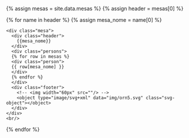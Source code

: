 <link href="https://fonts.googleapis.com/css2?family=League+Script&display=swap" rel="stylesheet">

{% assign mesas = site.data.mesas %}
{% assign header = mesas[0] %}


<div class="mesas">
  {% for name in header %}
  {% assign mesa_nome = name[0] %}
  
    <div class="mesa">
      <div class="header">
        {{mesa_nome}}
      </div>
      <div class="persons">
      {% for row in mesas %}
      <div class="person">
      {{ row[mesa_nome] }}
      </div>
      {% endfor %}
      </div>
      <div class="footer">
        <!-- <img width="60px" src=""/> -->
        <object type="image/svg+xml" data="img/orn5.svg" class="svg-object"></object>
      </div>
    </div>
    <br/>
  {% endfor %}
</div>

